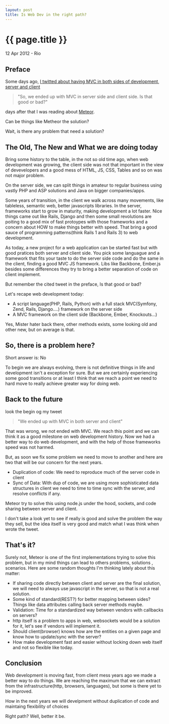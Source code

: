 ```yaml
---
layout: post
title: Is Web Dev in the right path?
---
```


{{ page.title }}
================

<p class="meta">12 Apr 2012 -  Rio</p>

Preface
-------

Some days ago, [I twitted about having MVC in both sides of development, server and client](https://twitter.com/#!/lucasts/status/189476751943024641)

<blockquote>"So, we ended up with MVC in server side and client side. Is that good or bad?"</blockquote>

days after that I  was reading about [Meteor](http://meteor.com/).

Can be things like Metheor the solution?

Wait, is there any problem that need a solution?


The Old, The New and What we are doing today
--------------------------------------------

Bring some history to the table, in the not so old time ago, when web development was growing, the client side was not that important 
in the view of devevelopers and a good mess of HTML, JS, CSS, Tables and so on was not major problem.

On the server side, we can split things in amateur to regular business using vastly PHP and ASP solutions and Java on bigger companies/apps.

Some years of transition,  in the client we walk across many movements, like tableless, semantic web, better javascripts libraries.  In the server, 
frameworks start to grow in maturity, making development a lot faster. Nice things came out like Rails, Django and then some small revolutions are poiting
to a good mix of fast protoypes with those frameworks and a concern about HOW to make things better with speed.  That bring a good sauce of
programming patterns(think Rails 1 and Rails 3) to web development.

As today, a new project for a web application can be started fast but with good pratices both server and client side.
You pick some languague and a framework that fits your taste to do the server side code and do the same in the client, 
finding a good MVC JS framework. Libs like Backbone, Ember.js besides some differences they try to bring a better separation of code on client
implement.

But remember the cited tweet in the preface, Is that good or bad?

Let's recape web development today:

- A script language(PHP, Rails, Python) with a full stack MVC(Symfony, Zend, Rails, Django....) framework on the server side
- A MVC framework on the client side (Backbone, Ember, Knockouts...)
    
Yes, Mister hater back there, other methods exists, some looking old and other new, but on average is that.

So, there is a problem here?
----------------------------

Short answer is: No

To begin we are always evolving, there is not definitive things in life and development isn't a exception for sure.
But we are certainly experiencing some good transitions or at least I think that we reach a point we need to hard move to really
achieve greater way for doing web.

Back to the future
------------------

look the begin og my tweet

<blockquote>"We ended up with MVC in both server and client"</blockquote>

That was wrong, we not ended with MVC. We reach this point and we can think it as a good milestone on web development history.
Now we had a better way to do web development, and with the help of those frameworks speed was not harmed.

But, as soon we fix some problem we need to move to another and here are two that will be our concern for the next years. 

- Duplication of code: We need to reproduce much of the server code in client
- Sync of Data: With dup of code, we are using more sophisticated data structures in client we need to time to time sync with the server, 
and resolve conflicts if any.

Meteor try to solve this using node.js under the hood, sockets, and code sharing between server and client.

I don't take a look yet to see if really is good and solve the problem the way they sell, but the idea itself is very good and match what 
I was think when wrote the tweet.

That's it?
----------

Surely not, Meteor is one of the first implementations trying to solve this problem, but in my mind things can lead to others problems, 
solutions , scenarios.  Here are some random thoughts I'm thinking lately about this matter:

- If sharing code directly between client and server are the final solution, we will need to always use javascript in the server, so that 
is not a real solution.
- Some kind of standard(REST?) for better mapping between sides? Things like data attributes calling back server methods maybe.
- Validation: Time for a standardized way between vendors with callbacks on servers?
- http itself is a problem to apps in web, websockets would be a solution for it, let's see if vendors will implement it.
- Should client(browser) knows how are the entities on a given page and know how to update/sync with the server?
- How make development fast and easier without locking down web itself and not so flexible like today.


Conclusion
----------

Web development is moving fast, from client mess years ago we made a better way to do things. We are reaching the maximum that 
we can extract from the infrastructure(http, browsers, languages), but some is there yet to be improved. 

How in the next years we will develpment without duplication of code and maintaing flexibility of choices

Right path? Well, better it be.